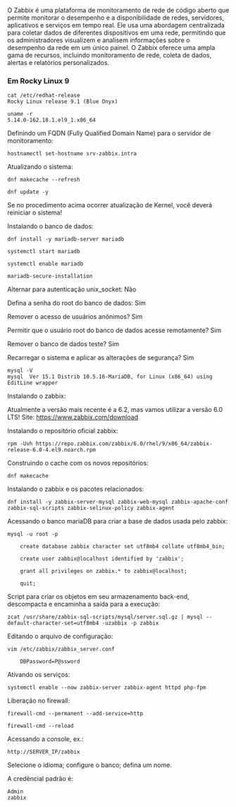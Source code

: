 O Zabbix é uma plataforma de monitoramento de rede de código aberto que permite monitorar o desempenho e a disponibilidade de redes, servidores, aplicativos e serviços em tempo real. Ele usa uma abordagem centralizada para coletar dados de diferentes dispositivos em uma rede, permitindo que os administradores visualizem e analisem informações sobre o desempenho da rede em um único painel. O Zabbix oferece uma ampla gama de recursos, incluindo monitoramento de rede, coleta de dados, alertas e relatórios personalizados.

### Em Rocky Linux 9

    cat /etc/redhat-release
    Rocky Linux release 9.1 (Blue Onyx)

    uname -r
    5.14.0-162.18.1.el9_1.x86_64

Definindo um FQDN (Fully Qualified Domain Name) para o servidor de monitoramento:

    hostnamectl set-hostname srv-zabbix.intra

Atualizando o sistema:

    dnf makecache --refresh

    dnf update -y

Se no procedimento acima ocorrer atualização de Kernel, você deverá reiniciar o sistema!

Instalando o banco de dados:

    dnf install -y mariadb-server mariadb

    systemctl start mariadb
    
    systemctl enable mariadb

    mariadb-secure-installation

Alternar para autenticação unix_socket: Não

Defina a senha do root do banco de dados: Sim

Remover o acesso de usuários anônimos? Sim

Permitir que o usuário root do banco de dados acesse remotamente? Sim

Remover o banco de dados teste? Sim

Recarregar o sistema e aplicar as alterações de segurança? Sim

    mysql -V
    mysql  Ver 15.1 Distrib 10.5.16-MariaDB, for Linux (x86_64) using  EditLine wrapper

Instalando o zabbix:

Atualmente a versão mais recente é a 6.2, mas vamos utilizar a versão 6.0 LTS!
Site: https://www.zabbix.com/download

Instalando o repositório oficial zabbix:

    rpm -Uvh https://repo.zabbix.com/zabbix/6.0/rhel/9/x86_64/zabbix-release-6.0-4.el9.noarch.rpm

Construindo o cache com os novos repositórios:

    dnf makecache

Instalando o zabbix e os pacotes relacionados:

    dnf install -y zabbix-server-mysql zabbix-web-mysql zabbix-apache-conf zabbix-sql-scripts zabbix-selinux-policy zabbix-agent

Acessando o banco mariaDB para criar a base de dados usada pelo zabbix:

    mysql -u root -p

        create database zabbix character set utf8mb4 collate utf8mb4_bin;

        create user zabbix@localhost identified by 'zabbix';

        grant all privileges on zabbix.* to zabbix@localhost;

        quit;

Script para criar os objetos em seu armazenamento back-end, descompacta e encaminha a saída para a execução:

    zcat /usr/share/zabbix-sql-scripts/mysql/server.sql.gz | mysql --default-character-set=utf8mb4 -uzabbix -p zabbix

Editando o arquivo de configuração:

    vim /etc/zabbix/zabbix_server.conf

        DBPassword=P@ssword

Ativando os serviços:

    systemctl enable --now zabbix-server zabbix-agent httpd php-fpm

Liberação no firewall:

    firewall-cmd --permanent --add-service=http

    firewall-cmd --reload

Acessando a console, ex.:

    http://SERVER_IP/zabbix

Selecione o idioma; configure o banco; defina um nome.

A credêncial padrão é:

    Admin
    zabbix